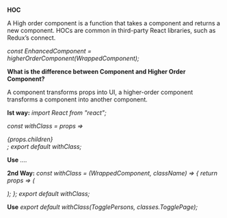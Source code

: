 <b>HOC</b>
<p> A High order component is a function that takes a component and returns a new component. HOCs are common in third-party React libraries, such as Redux’s connect.</p> 
 
<i>const EnhancedComponent = higherOrderComponent(WrappedComponent);</i>

<b>What is the difference between Component and Higher Order Component?</b>
<p>A component transforms props into UI, a higher-order component transforms a component into another component.</p>

<b>Ist way:</b>
<i>import React from "react";

const withClass = props => 
<div className={props.classes}>{props.children}</div>;
export default withClass;</i>

<b>Use</b>
<i><WithClass classes="main">.... </WithClass></i>

<b>2nd Way:</b>
<i>const withClass = (WrappedComponent, className) => {
 return props => (
   <div className={className}>
     <WrappedComponent {...props} />
   </div>
 );
};
export default withClass;</i>

<b>Use</b>
<i>export default withClass(TogglePersons, classes.TogglePage);</i>
